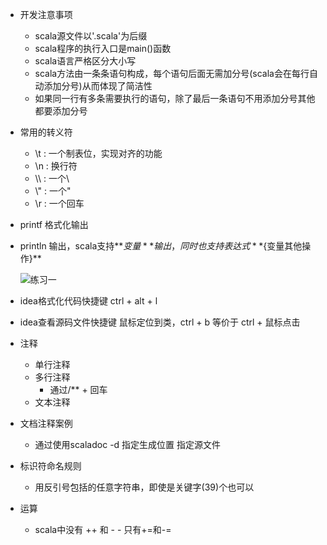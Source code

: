 - 开发注意事项
  - scala源文件以'.scala'为后缀
  - scala程序的执行入口是main()函数
  - scala语言严格区分大小写
  - scala方法由一条条语句构成，每个语句后面无需加分号(scala会在每行自动添加分号)从而体现了简洁性
  - 如果同一行有多条需要执行的语句，除了最后一条语句不用添加分号其他都要添加分号


- 常用的转义符
  - \t : 一个制表位，实现对齐的功能
  - \n : 换行符
  - \\\ : 一个\
  - \\" : 一个"
  - \r : 一个回车


- printf 格式化输出

- println 输出，scala支持**$变量**输出，同时也支持表达式**${变量其他操作}**

  ![练习一](https://s2.ax1x.com/2019/11/27/QCJZ4A.jpg)

- idea格式化代码快捷键 ctrl + alt + l

- idea查看源码文件快捷键 鼠标定位到类，ctrl + b  等价于 ctrl + 鼠标点击


- 注释
  - 单行注释
  - 多行注释
    - 通过/** + 回车
  - 文本注释


- 文档注释案例
  - 通过使用scaladoc -d 指定生成位置 指定源文件


- 标识符命名规则
  - 用反引号包括的任意字符串，即使是关键字(39)个也可以


- 运算
  - scala中没有 ++ 和 - - 只有+=和-=
